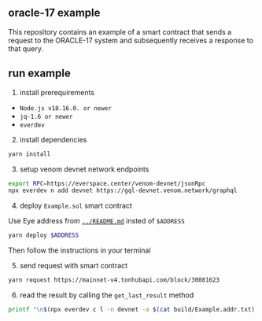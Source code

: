 ## oracle-17 example

This repository contains an example of a smart contract that sends a request
to the ORACLE-17 system and subsequently receives a response to that query.

## run example

1. install prerequirements

- `Node.js v18.16.0. or newer`
- `jq-1.6 or newer`
- `everdev`

2. install dependencies

```bash
yarn install
```

3. setup venom devnet network endpoints
```bash
export RPC=https://everspace.center/venom-devnet/jsonRpc
npx everdev n add devnet https://gql-devnet.venom.network/graphql
```

4. deploy `Example.sol` smart contract

Use Eye address from [`../README.md`](../README.md) insted of `$ADDRESS`
```bash
yarn deploy $ADDRESS
```
Then follow the instructions in your terminal

5. send request with smart contract
```bash
yarn request https://mainnet-v4.tonhubapi.com/block/30081623
```

6. read the result by calling the `get_last_result` method
```bash
printf "\n$(npx everdev c l -n devnet -a $(cat build/Example.addr.txt) build/Example.abi.json get_last_result | awk -v RS='' -F 'Execution has finished with result:\n' '{print $2}' | jq -r .output.value0)"
```